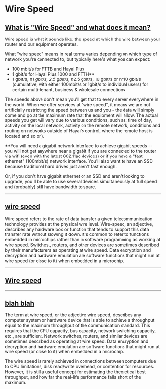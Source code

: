 # Wire Speed

## [What is "Wire Speed" and what does it mean?](https://www.hayai.in/faq/wire-speed-and-does-it-mean)

Wire speed is what it sounds like: the speed at which the wire between your router and our equipment operates.

What "wire speed" means in real terms varies depending on which type of network you're connected to, but typically here's what you can expect:

- 100 mbit/s for FTTB and Hayai Plus
- 1 gbit/s for Hayai Plus 1000 and FTTH**
- 1 gbit/s, n*1 gbit/s, 2.5 gbit/s, n*2.5 gbit/s, 10 gbit/s or n*10 gbit/s (cumulative, with either 100mbit/s or 1gbit/s to individual users) for certain multi-tenant, business & wholesale connections

The speeds above don't mean you'll get that to every server everywhere in the world. When we offer services at "wire speed", it means we are not artificially restricting the speed between us and you - the data will simply come and go at the maximum rate that the equipment will allow. The actual speeds you get will vary due to various conditions, such as: time of day, activity on the local network, activity on the remote network, conditions and routing on networks outside of Hayai's control, where the remote host is located and so on).

**You will need a gigabit network interface to achieve gigabit speeds -- you will not get anywhere near a gigabit if you are connected to the router via wifi (even with the latest 802.11ac devices) or if you have a "fast ethernet" (100mbit/s) network interface. You'll also want to have an SSD because traditional hard drives just aren't fast enough.

Or, if you don't have gigabit ethernet or an SSD and aren't looking to upgrade, you'll be able to use several devices simultaneously at full speed and (probably) still have bandwidth to spare.


----------


## [wire speed](http://searchnetworking.techtarget.com/definition/wire-speed)

Wire speed refers to the rate of data transfer a given telecommunication technology provides at the physical wire level. Wire-speed, an adjective, describes any hardware box or function that tends to support this data transfer rate without slowing it down. It's common to refer to functions embedded in microchips rather than in software programming as working at wire speed. Switches,, routers, and other devices are sometimes described by their manufacturers as operating at wire speed. Data encryption and decryption and hardware emulation are software functions that might run at wire speed (or close to it) when embedded in a microchip.


----------


## [Wire speed](https://en.wikipedia.org/wiki/Wire_speed)


----------


## [blah blah](https://learningnetwork.cisco.com/thread/60459)

The term at wire speed, or the adjective wire speed, describes any computer system or hardware device that is able to achieve a throughput equal to the maximum throughput of the communication standard. This requires that the CPU capacity, bus capacity, network switching capacity, etc., are sufficient. Network switches, routers, and similar devices are sometimes described as operating at wire speed. Data encryption and decryption and hardware emulation are software functions that might run at wire speed (or close to it) when embedded in a microchip.

The wire speed is rarely achieved in connections between computers due to CPU limitations, disk read/write overhead, or contention for resources. However, it is still a useful concept for estimating the theoretical best throughput, and how far the real-life performance falls short of the maximum.

